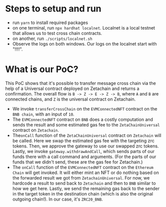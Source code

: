 # Steps to setup and run
- run `yarn` to install required packages
- on one terminal, run `npx hardhat localnet`. Localnet is a local testnet that allows us to test cross chain contracts.
- on another, run `./scripts/localnet.sh`
- Observe the logs on both windows. Our logs on the localnet start with "!!!!".

# What is our PoC?
This PoC shows that it's possible to transfer message cross chain via the help of a Universal contract deployed on Zetachain and returns a confirmation. The overall flow is `B -> Z -> E -> Z -> B`, where `A` and `B` are connected chains, and `Z` is the universal contract on Zetachain.
- We invoke `transferCrossChain` on the `EVMConnectedNFT` contract on the `BNB chain`, with an input of `10`.
- The `EVMConnectedNFT` contract on `BNB` does a costly computation and sends the result and some estimated gas fee to the `ZetaChainUniversal` contract on `Zetachain`.
- The`onCall` function of the `ZetaChainUniversal` contract on `Zetachain` will be called. Here we swap the estimated gas fee with the targeting zrc tokens. Then, we approve the gateway to use our swapped zrc tokens. Lastly, we invoke `gateway.withdrawAndCall`, which sends parts of our funds there with a call command and arguments. (For the parts of our funds that we didn't send, these are the gas fee for Zetachain.)
- The `onCall` function of the `EVMConnectedNFT` contract on the `Ethereum Chain` will get invoked. It will either mint an NFT or do nothing based on the forwarded result we got from `ZetachainUniversal`. For now, we hardcode a result to send back to `Zetachain` and then to `BNB` similar to how we get here. Lastly, we send the remaining gas back to the sender in the target token in the destination chain (which is also the original outgoing chain!). In our case, it's `ZRC20_BNB`.
